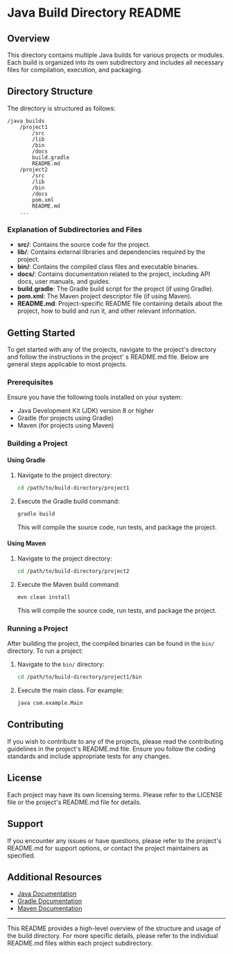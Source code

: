 # Java Build Directory README

## Overview

This directory contains multiple Java builds for various projects or modules. Each build is organized into its own
subdirectory and includes all necessary files for compilation, execution, and packaging.

## Directory Structure

The directory is structured as follows:

```
/java_builds
    /project1
        /src
        /lib
        /bin
        /docs
        build.gradle
        README.md
    /project2
        /src
        /lib
        /bin
        /docs
        pom.xml
        README.md
    ...
```

### Explanation of Subdirectories and Files

- **src/**: Contains the source code for the project.
- **lib/**: Contains external libraries and dependencies required by the project.
- **bin/**: Contains the compiled class files and executable binaries.
- **docs/**: Contains documentation related to the project, including API docs, user manuals, and guides.
- **build.gradle**: The Gradle build script for the project (if using Gradle).
- **pom.xml**: The Maven project descriptor file (if using Maven).
- **README.md**: Project-specific README file containing details about the project, how to build and run it, and other
  relevant information.

## Getting Started

To get started with any of the projects, navigate to the project's directory and follow the instructions in the project'
s README.md file. Below are general steps applicable to most projects.

### Prerequisites

Ensure you have the following tools installed on your system:

- Java Development Kit (JDK) version 8 or higher
- Gradle (for projects using Gradle)
- Maven (for projects using Maven)

### Building a Project

#### Using Gradle

1. Navigate to the project directory:

    ```sh
    cd /path/to/build-directory/project1
    ```

2. Execute the Gradle build command:

    ```sh
    gradle build
    ```

   This will compile the source code, run tests, and package the project.

#### Using Maven

1. Navigate to the project directory:

    ```sh
    cd /path/to/build-directory/project2
    ```

2. Execute the Maven build command:

    ```sh
    mvn clean install
    ```

   This will compile the source code, run tests, and package the project.

### Running a Project

After building the project, the compiled binaries can be found in the `bin/` directory. To run a project:

1. Navigate to the `bin/` directory:

    ```sh
    cd /path/to/build-directory/project1/bin
    ```

2. Execute the main class. For example:

    ```sh
    java com.example.Main
    ```


## Contributing

If you wish to contribute to any of the projects, please read the contributing guidelines in the project's README.md
file. Ensure you follow the coding standards and include appropriate tests for any changes.

## License

Each project may have its own licensing terms. Please refer to the LICENSE file or the project's README.md file for
details.

## Support

If you encounter any issues or have questions, please refer to the project's README.md for support options, or contact
the project maintainers as specified.

## Additional Resources

- [Java Documentation](https://docs.oracle.com/javase/tutorial/)
- [Gradle Documentation](https://docs.gradle.org/current/userguide/userguide.html)
- [Maven Documentation](https://maven.apache.org/guides/index.html)

---

This README provides a high-level overview of the structure and usage of the build directory. For more specific details,
please refer to the individual README.md files within each project subdirectory.